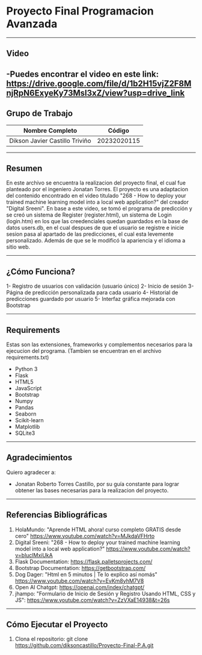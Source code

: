 # Proyecto Final Programacion Avanzada

---
## Video

-Puedes encontrar el video en este link: https://drive.google.com/file/d/1b2H15vjZ2F8MnjRpN6ExyeKy73Msl3xZ/view?usp=drive_link
---
## Grupo de Trabajo

| Nombre Completo                 |    Código    |       
|---------------------------------|--------------|
| Dikson Javier Castillo Triviño  | 20232020115  |

---
## Resumen

En este archivo se encuentra la realizacion del proyecto final, el cual fue planteado por el ingeniero Jonatan Torres. El proyecto es una adaptacion del contenido encontrado en el video titulado "268 - How to deploy your trained machine learning model into a local web application?" del creador "Digital Sreeni". En base a este video, se tomó el programa de predicción y se creó un sistema de Register (register.html), un sistema de Login (login.htm) en los que las creedenciales quedan guardados en la base de datos users.db, en el cual despues de que el usuario se registre e inicie sesion pasa al apartado de las predicciones, el cual esta levemente personalizado. Además de que se le modificó la apariencia y el idioma a sitio web. 

---
## ¿Cómo Funciona?

1- Registro de usuarios con validación (usuario único)
2- Inicio de sesión
3- Página de predicción personalizada para cada usuario
4- Historial de predicciones guardado por usuario
5- Interfaz gráfica mejorada con Bootstrap

---
## Requirements

Estas son las extensiones, frameworks y complementos necesarios para la ejecucion del programa.
(Tambien se encuentran en el archivo requirements.txt)
- Python 3
- Flask
- HTML5
- JavaScript
- Bootstrap 
- Numpy
- Pandas
- Seaborn
- Scikit-learn
- Matplotlib
- SQLite3

---

## Agradecimientos

Quiero agradecer a:

- Jonatan Roberto Torres Castillo, por su guía constante para lograr obtener las bases necesarias para la realizacion del proyecto.

---

## Referencias Bibliográficas

1. HolaMundo: "Aprende HTML ahora! curso completo GRATIS desde cero" https://www.youtube.com/watch?v=MJkdaVFHrto
2. Digital Sreeni: "268 - How to deploy your trained machine learning model into a local web application?" https://www.youtube.com/watch?v=bluclMxiUkA
2. Flask Documentation: https://flask.palletsprojects.com/
3. Bootstrap Documentation: https://getbootstrap.com/
4. Dog Dager: "Html en 5 minutos | Te lo explico así nomás" https://www.youtube.com/watch?v=EvKm8yhM7V8
5. Open AI Chatgpt: https://openai.com/index/chatgpt/
6. jhampo: "Formulario de Inicio de Sesión y Registro Usando HTML, CSS y JS": https://www.youtube.com/watch?v=ZzVXaE14938&t=26s

---

## Cómo Ejecutar el Proyecto

1. Clona el repositorio:
   git clone https://github.com/diksoncastillo/Proyecto-Final-P.A.git





